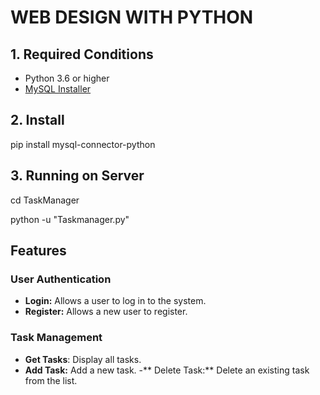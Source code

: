 # WEB DESIGN WITH PYTHON

## 1. Required Conditions
- Python 3.6 or higher
- [MySQL Installer](https://dev.mysql.com/downloads/installer/)

## 2. Install

pip install mysql-connector-python

## 3. Running on Server

cd TaskManager 

python -u "Taskmanager.py"

## Features

### User Authentication

- **Login:** Allows a user to log in to the system.
- **Register:** Allows a new user to register.

### Task Management

- **Get Tasks**: Display all tasks.
- **Add Task:** Add a new task.
-** Delete Task:** Delete an existing task from the list.
